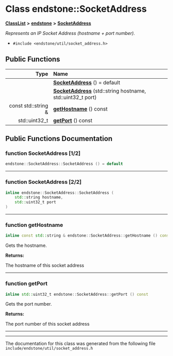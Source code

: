 

# Class endstone::SocketAddress



[**ClassList**](annotated.md) **>** [**endstone**](namespaceendstone.md) **>** [**SocketAddress**](classendstone_1_1SocketAddress.md)



_Represents an IP Socket Address (hostname + port number)._ 

* `#include <endstone/util/socket_address.h>`





































## Public Functions

| Type | Name |
| ---: | :--- |
|   | [**SocketAddress**](#function-socketaddress-12) () = default<br> |
|   | [**SocketAddress**](#function-socketaddress-22) (std::string hostname, std::uint32\_t port) <br> |
|  const std::string & | [**getHostname**](#function-gethostname) () const<br> |
|  std::uint32\_t | [**getPort**](#function-getport) () const<br> |




























## Public Functions Documentation




### function SocketAddress [1/2]

```C++
endstone::SocketAddress::SocketAddress () = default
```




<hr>



### function SocketAddress [2/2]

```C++
inline endstone::SocketAddress::SocketAddress (
    std::string hostname,
    std::uint32_t port
) 
```




<hr>



### function getHostname 

```C++
inline const std::string & endstone::SocketAddress::getHostname () const
```



Gets the hostname.




**Returns:**

The hostname of this socket address 





        

<hr>



### function getPort 

```C++
inline std::uint32_t endstone::SocketAddress::getPort () const
```



Gets the port number.




**Returns:**

The port number of this socket address 





        

<hr>

------------------------------
The documentation for this class was generated from the following file `include/endstone/util/socket_address.h`

